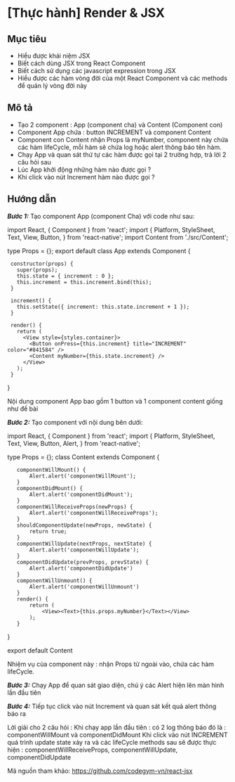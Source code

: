 # [Thực hành] Render & JSX
## Mục tiêu
 - Hiểu được khái niệm JSX
 - Biết cách dùng JSX trong React Component
 - Biết cách sử dụng các javascript expression trong JSX
 - Hiểu được các hàm vòng đời của một React Component và các methods để quản lý vòng đời này

## Mô tả
 - Tạo 2 component : App (component cha) và Content (Component con)
 - Component App chứa :  button INCREMENT và component Content
 - Component con Content nhận Props là myNumber, component này chứa các hàm lifeCycle, mỗi hàm sẽ chứa log hoặc alert thông báo tên hàm.
 - Chạy App và quan sát thứ tự các hàm được gọi tại 2 trường hợp, trả lời 2 câu hỏi sau
 - Lúc App khởi động những hàm nào được gọi ?
 - Khi click vào nút Increment hàm nào được gọi ?

 
## Hướng dẫn

   ***Bước 1:*** Tạo component App (component Cha) với code như sau:
   
   import React, { Component } from 'react';
   import {
     Platform,
     StyleSheet,
     Text,
     View, Button,
   } from 'react-native';
   import Content from './src/Content';

   type Props = {};
   export default class App extends Component<Props> {

     constructor(props) {
       super(props);
       this.state = { increment : 0 };
       this.increment = this.increment.bind(this);
     }

     increment() {
       this.setState({ increment: this.state.increment + 1 });
     }

     render() {
       return (
         <View style={styles.container}>
           <Button onPress={this.increment} title="INCREMENT" color="#841584" />
           <Content myNumber={this.state.increment} />
         </View>
       );
     }
   }


   Nội dung component App bao gồm 1 button và 1 component content giống như đề bài

   ***Bước 2:*** Tạo component <Content /> với nội dung bên dưới:
   
   import React, { Component } from 'react';
   import {
       Platform,
       StyleSheet,
       Text,
       View, Button, Alert,
   } from 'react-native';

   type Props = {};
   class Content extends Component<Props> {

       componentWillMount() {
           Alert.alert('componentWillMount');
       }
       componentDidMount() {
           Alert.alert('componentDidMount');
       }
       componentWillReceiveProps(newProps) {
           Alert.alert('componentWillReceiveProps');
       }
       shouldComponentUpdate(newProps, newState) {
           return true;
       }
       componentWillUpdate(nextProps, nextState) {
           Alert.alert('componentWillUpdate');
       }
       componentDidUpdate(prevProps, prevState) {
           Alert.alert('componentDidUpdate')
       }
       componentWillUnmount() {
           Alert.alert('componentWillUnmount')
       }
       render() {
           return (
               <View><Text>{this.props.myNumber}</Text></View>
           );
       }
   }

   export default Content

   Nhiệm vụ của component này : nhận Props từ ngoài vào, chứa các hàm lifeCycle.
   
   ***Bước 3:*** Chạy App để quan sát giao diện, chú ý các Alert hiện lên màn hình lần đầu tiên

   ***Bước 4:*** Tiếp tục click vào nút Increment và quan sát kết quả alert thông báo ra

   Lời giải cho 2 câu hỏi :
   Khi chạy app lần đầu tiên : có 2 log thông báo đó là : componentWillMount và componentDidMount
   Khi click vào nút INCREMENT quá trình update state xảy ra và các lifeCycle methods sau sẽ được thực hiện : componentWillReceiveProps, componentWillUpdate, componentDidUpdate

   Mã nguồn tham khảo: https://github.com/codegym-vn/react-jsx


